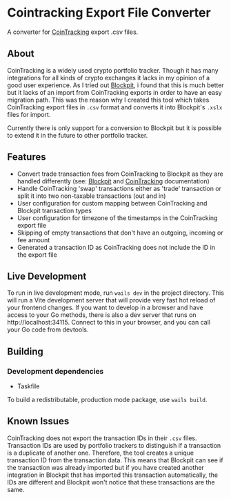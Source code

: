 # Cointracking Export File Converter

A converter for [CoinTracking](https://cointracking.info/) export .csv files. 

## About

CoinTracking is a widely used crypto portfolio tracker. Though it has many integrations for all kinds of crypto exchanges it lacks in my opinion of a good user experience.
As I tried out [Blockpit](https://www.blockpit.io/), i found that this is much better but it lacks of an import from CoinTracking exports in order to have an easy migration path.
This was the reason why I created this tool which takes CoinTracking export files in `.csv` format and converts it into Blockpit's `.xslx` files for import.

Currently there is only support for a conversion to Blockpit but it is possible to extend it in the future to other portfolio tracker.

## Features

- Convert trade transaction fees from CoinTracking to Blockpit as they are handled differently (see: [Blockpit](https://help.blockpit.io/hc/en-us/articles/360011882020-Transaction-Label-Trade) and [CoinTracking](https://cointracking.freshdesk.com/en/support/solutions/articles/29000039588-how-fees-are-handled-within-cointracking) documentation)
- Handle CoinTracking 'swap' transactions either as 'trade' transaction or split it into two non-taxable transactions (out and in)
- User configuration for custom mapping between CoinTracking and Blockpit transaction types
- User configuration for timezone of the timestamps in the CoinTracking export file 
- Skipping of empty transactions that don't have an outgoing, incoming or fee amount
- Generated a transaction ID as CoinTracking does not include the ID in the export file

## Live Development

To run in live development mode, run `wails dev` in the project directory. This will run a Vite development
server that will provide very fast hot reload of your frontend changes. If you want to develop in a browser
and have access to your Go methods, there is also a dev server that runs on http://localhost:34115. Connect
to this in your browser, and you can call your Go code from devtools.

## Building

### Development dependencies

- Taskfile

To build a redistributable, production mode package, use `wails build`.

## Known Issues

CoinTracking does not export the transaction IDs in their `.csv` files. Transaction IDs are used by portfolio trackers to distinguish if a transaction is a duplicate of another one. 
Therefore, the tool creates a unique transaction ID from the transaction data. This means that Blockpit can see if the transaction was already imported but if you have created another integration in Blockpit that has imported this transaction automatically, the IDs are different and Blockpit won't notice that these transactions are the same.
